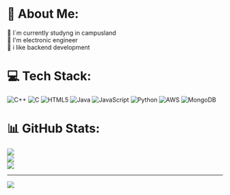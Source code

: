 # 💫 About Me:
🔭 I´m currently studyng in campusland<br>👯 I'm electronic engineer<br>🤝 i like backend development<br>


# 💻 Tech Stack:
![C++](https://img.shields.io/badge/c++-%2300599C.svg?style=for-the-badge&logo=c%2B%2B&logoColor=white) ![C](https://img.shields.io/badge/c-%2300599C.svg?style=for-the-badge&logo=c&logoColor=white) ![HTML5](https://img.shields.io/badge/html5-%23E34F26.svg?style=for-the-badge&logo=html5&logoColor=white) ![Java](https://img.shields.io/badge/java-%23ED8B00.svg?style=for-the-badge&logo=openjdk&logoColor=white) ![JavaScript](https://img.shields.io/badge/javascript-%23323330.svg?style=for-the-badge&logo=javascript&logoColor=%23F7DF1E) ![Python](https://img.shields.io/badge/python-3670A0?style=for-the-badge&logo=python&logoColor=ffdd54) ![AWS](https://img.shields.io/badge/AWS-%23FF9900.svg?style=for-the-badge&logo=amazon-aws&logoColor=white) ![MongoDB](https://img.shields.io/badge/MongoDB-%234ea94b.svg?style=for-the-badge&logo=mongodb&logoColor=white)
# 📊 GitHub Stats:
![](https://github-readme-stats.vercel.app/api?username=jsnunez&theme=dark&hide_border=false&include_all_commits=false&count_private=false)<br/>
![](https://github-readme-streak-stats.herokuapp.com/?user=jsnunez&theme=dark&hide_border=false)<br/>
![](https://github-readme-stats.vercel.app/api/top-langs/?username=jsnunez&theme=dark&hide_border=false&include_all_commits=false&count_private=false&layout=compact)

---
[![](https://visitcount.itsvg.in/api?id=jsnunez&icon=0&color=0)](https://visitcount.itsvg.in)

<!-- Proudly created with GPRM ( https://gprm.itsvg.in ) -->
